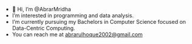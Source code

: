 - 👋 Hi, I’m @AbrarMridha
-  I’m interested in programming and data analysis.
-  I’m currently pursuing my Bachelors in Computer Science focused on Data-Centric Computing.
-  You can reach me at abrarulhoque2002@gmail.com

<!---
AbrarMridha/AbrarMridha is a ✨ special ✨ repository because its `README.md` (this file) appears on your GitHub profile.
You can click the Preview link to take a look at your changes.
--->

